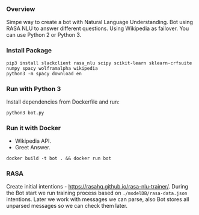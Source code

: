 ### Overview

Simpe way to create a bot with Natural Language Understanding.
Bot using RASA NLU to answer different questions. Using Wikipedia as failover.
You can use Python 2 or Python 3.

### Install Package

```
pip3 install slackclient rasa_nlu scipy scikit-learn sklearn-crfsuite numpy spacy wolframalpha wikipedia
python3 -m spacy download en
```

### Run with Python 3

Install dependencies from Dockerfile and run:

```
python3 bot.py
```

### Run it with Docker

 - Wikipedia API.
 - Greet Answer.

```
docker build -t bot . && docker run bot
```

### RASA

Create initial intentions - https://rasahq.github.io/rasa-nlu-trainer/. During the Bot start we run training process based on `./modelDB/rasa-data.json` intentions. Later we work with messages we can parse, also Bot stores all unparsed messages so we can check them later.